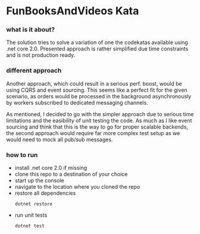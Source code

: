 # FunBooksAndVideos Kata #

### what is it about? ###
The solution tries to solve a variation of one the codekatas available using .net core 2.0. Presented approach is rather simplified due time constraints and is not production ready. 

### different approach ###
Another approach, which could result in a serious perf. boost, would be using CQRS and event sourcing. This seems like a perfect fit for the given scenario, as orders would be processed in the background asynchronously by workers subscribed to dedicated messaging channels.

As mentioned, I decided to go with the simpler approach due to serious time limitations and the easibility of unit testing the code. As much as I like event sourcing and think that this is the way to go for proper scalable backends, the second approach would require far more complex test setup as we would need to mock all pub/sub messages.

### how to run ###
* install .net core 2.0 if missing
* clone this repo to a destination of your choice
* start up the console
* navigate to the location where you cloned the repo 
* restore all dependencies
    ~~~
    dotnet restore
    ~~~
* run unit tests
    ~~~
    dotnet test
    ~~~
